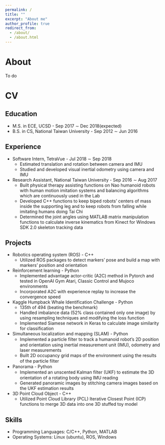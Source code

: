 ```yaml
---
permalink: /
title: ""
excerpt: "About me"
author_profile: true
redirect_from: 
  - /about/
  - /about.html
---
```

# About
To do  
  

# CV
## Education
* M.S. in ECE, UCSD - Sep 2017 ∼ Dec 2018(expected)
* B.S. in CS, National Taiwan University - Sep 2012 ∼ Jun 2016

## Experience
* Software Intern, TetraVue - Jul 2018 ∼ Sep 2018
  * Estimated translation and rotation between camera and IMU
  * Studied and developed visual inertial odometry using camera and IMU
* Research Assistant, National Taiwan University - Sep 2016 ∼ Aug 2017
  * Built  physical  therapy  assisting  functions  on  Nao  humanoid  robots  with  human  motion  imitation systems and balancing algorithms which are continuously used in the Lab
  * Developed C++ functions to keep biped robots’ centers of mass inside the supporting leg and to keep robots from falling while imitating humans doing Tai Chi
  * Determined  the  joint  angles  using  MATLAB  matrix  manipulation  functions  to  calculate  inverse kinematics from Kinect for Windows SDK 2.0 skeleton tracking data

## Projects
* Robotics operating system (ROS) - C++
  * Utilized ROS packages to detect markers’ pose and build a map with markers’ position and orientation
* Reinforcement learning - Python
  * Implemented advantage actor-critic (A2C) method in Pytorch and tested in OpenAI Gym Atari, Classic Control and Mujoco environments
  * Incorporated A2C with experience replay to increase the convergence speed
* Kaggle Humpback Whale Identification Challenge - Python
  * 135th of 494 (beating the benchmark)
  * Handled imbalance data (52% class contained only one image) by using resampling techniques and modifying the loss function
  * Implemented Siamese network in Keras to calculate image similarity for classification
* Simultaneous localization and mapping (SLAM) - Python
  * Implemented a particle ﬁlter to track a humanoid robot’s 2D position and orientation using inertial measurement unit (IMU), odometry and laser measurements
  * Built 2D occupancy grid maps of the environment using the results of the particle ﬁlter
* Panorama - Python
  * Implemented an unscented Kalman ﬁlter (UKF) to estimate the 3D orientation of a rotating body using IMU reading
  * Generated panoramic images by stitching camera images based on the UKF estimation results
* 3D Point Cloud Object - C++
  * Utilized Point Cloud Library (PCL) Iterative Closest Point (ICP) functions to merge 3D data into one 3D stuffed toy model

## Skills
* Programming Languages: C/C++, Python, MATLAB
* Operating Systems: Linux (ubuntu), ROS, Windows
